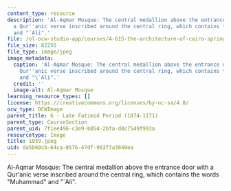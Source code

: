 ```yaml
---
content_type: resource
description: 'Al-Aqmar Mosque: The central medallion above the entrance door with
  a Qur''anic verse inscribed around the central ring, which contains the words "Muhammad"
  and "`Ali".'
file: /ol-ocw-studio-app/courses/4-615-the-architecture-of-cairo-spring-2002/da5b60cb64ca057647df993f7a3840ea_1039.jpeg
file_size: 82255
file_type: image/jpeg
image_metadata:
  caption: 'Al-Aqmar Mosque: The central medallion above the entrance door with a
    Qur''anic verse inscribed around the central ring, which contains the words "Muhammad"
    and "\`Ali".'
  credit: ''
  image-alt: Al-Aqmar Mosque
learning_resource_types: []
license: https://creativecommons.org/licenses/by-nc-sa/4.0/
ocw_type: OCWImage
parent_title: 6 - Late Fatimid Period (1074-1171)
parent_type: CourseSection
parent_uid: 7f1ee496-c3e9-b054-2bfa-d8c7549f993a
resourcetype: Image
title: 1039.jpeg
uid: da5b60cb-64ca-0576-47df-993f7a3840ea
---
```

Al-Aqmar Mosque: The central medallion above the entrance door with a Qur'anic verse inscribed around the central ring, which contains the words "Muhammad" and "`Ali".